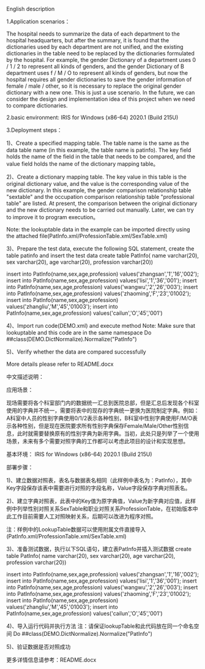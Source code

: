 English description

1.Application scenarios：

The hospital needs to summarize the data of each department to the hospital headquarters, but after the summary, it is found that the dictionaries used by each department are not unified, and the existing dictionaries in the table need to be replaced by the dictionaries formulated by the hospital. For example, the gender Dictionary of a department uses 0 / 1 / 2 to represent all kinds of genders, and the gender Dictionary of B department uses f / M / O to represent all kinds of genders, but now the hospital requires all gender dictionaries to save the gender information of female / male / other, so it is necessary to replace the original gender dictionary with a new one. This is just a use scenario. In the future, we can consider the design and implementation idea of this project when we need to compare dictionaries.

2.basic environment:
IRIS for Windows (x86-64) 2020.1 (Build 215U)

3.Deployment steps：

1)、Create a specified mapping table. The table name is the same as the data table name (in this example, the table name is patinfo). The key field holds the name of the field in the table that needs to be compared, and the value field holds the name of the dictionary mapping table。


2)、Create a dictionary mapping table. The key value in this table is the original dictionary value, and the value is the corresponding value of the new dictionary. In this example, the gender comparison relationship table "sextable" and the occupation comparison relationship table "professional table" are listed. At present, the comparison between the original dictionary and the new dictionary needs to be carried out manually. Later, we can try to improve it to program execution。


Note: the lookuptable data in the example can be imported directly using the attached file(PatInfo.xml/ProfessionTable.xml/SexTable.xml)

3)、Prepare the test data, execute the following SQL statement, create the table patinfo and insert the test data 
create table PatInfo(
name varchar(20),
sex varchar(20),
age varchar(20),
profession varchar(20))

insert into PatInfo(name,sex,age,profession) values('zhangsan','1','16','002');
insert into PatInfo(name,sex,age,profession) values('lisi','1','36','001');
insert into PatInfo(name,sex,age,profession) values('wangwu','2','26','003');
insert into PatInfo(name,sex,age,profession) values('zhaoming','F','23','01002');
insert into PatInfo(name,sex,age,profession) values('zhangliu','M','45','01003');
insert into PatInfo(name,sex,age,profession) values('cailun','O','45','001')

4)、Import run code(DEMO.xml) and execute method
Note: Make sure that lookuptable and this code are in the same namespace
Do ##class(DEMO.DictNormalize).Normalize("PatInfo")

5)、Verify whether the data are compared successfully

More details please refer to README.docx






















中文描述说明：

应用场景：

现场需要将各个科室部门内的数据统一汇总到医院总部，但是汇总后发现各个科室使用的字典并不统一，需要将表中的现存的字典统一更换为医院制定字典。例如：A科室中人员的性别字典使用0/1/2表示各种性别，B科室中性别字典使用F/M/O表示各种性别，但是现在医院要求所有性别字典保存Female/Male/Other性别信息，此时就需要替换原有的性别字典为新用字典。当初，此处只是列举了一个使用场景，未来有多个需要对照字典的工作都可以考虑此项目的设计和实现思想。

基本环境：
IRIS for Windows (x86-64) 2020.1 (Build 215U)

部署步骤：

1)、建立数据对照表，表名与数据表名相同（此样例中表名为：PatInfo），其中Key字段保存该表中需要进行对照的字段名称，Value字段保存字典对照表名。


2)、建立字典对照表，此表中的Key值为原字典值，Value为新字典对应值，此样例中列举性别对照关系SexTable和职业对照关系ProfessionTable，在初始版本中此工作目前需要人工对照映射关系，后期可以改进为程序对照。


注：样例中的LookupTable数据可以使用附属文件直接导入(PatInfo.xml/ProfessionTable.xml/SexTable.xml)

3)、准备测试数据，执行以下SQL语句，建立表PatInfo并插入测试数据
create table PatInfo(
name varchar(20),
sex varchar(20),
age varchar(20),
profession varchar(20))

insert into PatInfo(name,sex,age,profession) values('zhangsan','1','16','002');
insert into PatInfo(name,sex,age,profession) values('lisi','1','36','001');
insert into PatInfo(name,sex,age,profession) values('wangwu','2','26','003');
insert into PatInfo(name,sex,age,profession) values('zhaoming','F','23','01002');
insert into PatInfo(name,sex,age,profession) values('zhangliu','M','45','01003');
insert into PatInfo(name,sex,age,profession) values('cailun','O','45','001')

4)、导入运行代码并执行方法
注：请保证lookupTable和此代码放在同一个命名空间
Do ##class(DEMO.DictNormalize).Normalize("PatInfo")

5)、验证数据是否对照成功

更多详情信息请参考：README.docx

